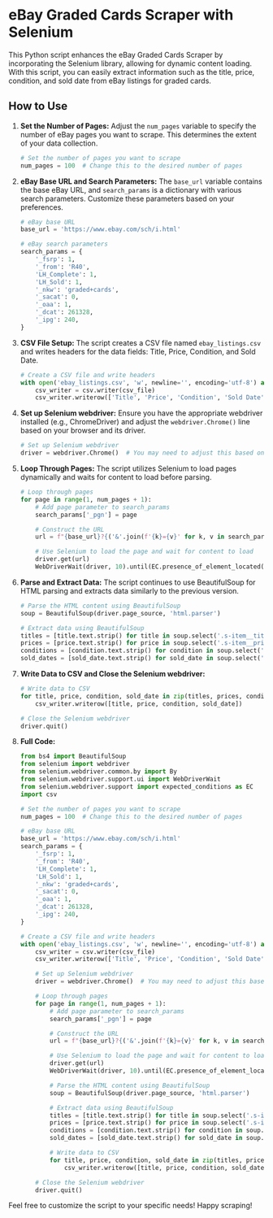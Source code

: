 # eBay Graded Cards Scraper with Selenium

This Python script enhances the eBay Graded Cards Scraper by incorporating the Selenium library, allowing for dynamic content loading. With this script, you can easily extract information such as the title, price, condition, and sold date from eBay listings for graded cards.

## How to Use

1. **Set the Number of Pages:** Adjust the `num_pages` variable to specify the number of eBay pages you want to scrape. This determines the extent of your data collection.

    ```python
    # Set the number of pages you want to scrape
    num_pages = 100  # Change this to the desired number of pages
    ```

2. **eBay Base URL and Search Parameters:** The `base_url` variable contains the base eBay URL, and `search_params` is a dictionary with various search parameters. Customize these parameters based on your preferences.

    ```python
    # eBay base URL
    base_url = 'https://www.ebay.com/sch/i.html'
    
    # eBay search parameters
    search_params = {
        '_fsrp': 1,
        '_from': 'R40',
        'LH_Complete': 1,
        'LH_Sold': 1,
        '_nkw': 'graded+cards',
        '_sacat': 0,
        '_oaa': 1,
        '_dcat': 261328,
        '_ipg': 240,
    }
    ```

3. **CSV File Setup:** The script creates a CSV file named `ebay_listings.csv` and writes headers for the data fields: Title, Price, Condition, and Sold Date.

    ```python
    # Create a CSV file and write headers
    with open('ebay_listings.csv', 'w', newline='', encoding='utf-8') as csv_file:
        csv_writer = csv.writer(csv_file)
        csv_writer.writerow(['Title', 'Price', 'Condition', 'Sold Date'])
    ```

4. **Set up Selenium webdriver:** Ensure you have the appropriate webdriver installed (e.g., ChromeDriver) and adjust the `webdriver.Chrome()` line based on your browser and its driver.

    ```python
    # Set up Selenium webdriver
    driver = webdriver.Chrome()  # You may need to adjust this based on your browser and its driver
    ```

5. **Loop Through Pages:** The script utilizes Selenium to load pages dynamically and waits for content to load before parsing.

    ```python
    # Loop through pages
    for page in range(1, num_pages + 1):
        # Add page parameter to search_params
        search_params['_pgn'] = page

        # Construct the URL
        url = f"{base_url}?{('&'.join(f'{k}={v}' for k, v in search_params.items()))}"

        # Use Selenium to load the page and wait for content to load
        driver.get(url)
        WebDriverWait(driver, 10).until(EC.presence_of_element_located((By.CLASS_NAME, 's-item__title')))
    ```

6. **Parse and Extract Data:** The script continues to use BeautifulSoup for HTML parsing and extracts data similarly to the previous version.

    ```python
    # Parse the HTML content using BeautifulSoup
    soup = BeautifulSoup(driver.page_source, 'html.parser')

    # Extract data using BeautifulSoup
    titles = [title.text.strip() for title in soup.select('.s-item__title')]
    prices = [price.text.strip() for price in soup.select('.s-item__price')]
    conditions = [condition.text.strip() for condition in soup.select('.SECONDARY_INFO')]
    sold_dates = [sold_date.text.strip() for sold_date in soup.select('.s-item__title--tag')]
    ```

7. **Write Data to CSV and Close the Selenium webdriver:**
    ```python
    # Write data to CSV
    for title, price, condition, sold_date in zip(titles, prices, conditions, sold_dates):
        csv_writer.writerow([title, price, condition, sold_date])

    # Close the Selenium webdriver
    driver.quit()
    ```

8. **Full Code:**

    ```python
    from bs4 import BeautifulSoup
    from selenium import webdriver
    from selenium.webdriver.common.by import By
    from selenium.webdriver.support.ui import WebDriverWait
    from selenium.webdriver.support import expected_conditions as EC
    import csv

    # Set the number of pages you want to scrape
    num_pages = 100  # Change this to the desired number of pages

    # eBay base URL
    base_url = 'https://www.ebay.com/sch/i.html'
    search_params = {
        '_fsrp': 1,
        '_from': 'R40',
        'LH_Complete': 1,
        'LH_Sold': 1,
        '_nkw': 'graded+cards',
        '_sacat': 0,
        '_oaa': 1,
        '_dcat': 261328,
        '_ipg': 240,
    }

    # Create a CSV file and write headers
    with open('ebay_listings.csv', 'w', newline='', encoding='utf-8') as csv_file:
        csv_writer = csv.writer(csv_file)
        csv_writer.writerow(['Title', 'Price', 'Condition', 'Sold Date'])

        # Set up Selenium webdriver
        driver = webdriver.Chrome()  # You may need to adjust this based on your browser and its driver

        # Loop through pages
        for page in range(1, num_pages + 1):
            # Add page parameter to search_params
            search_params['_pgn'] = page

            # Construct the URL
            url = f"{base_url}?{('&'.join(f'{k}={v}' for k, v in search_params.items()))}"

            # Use Selenium to load the page and wait for content to load
            driver.get(url)
            WebDriverWait(driver, 10).until(EC.presence_of_element_located((By.CLASS_NAME, 's-item__title')))

            # Parse the HTML content using BeautifulSoup
            soup = BeautifulSoup(driver.page_source, 'html.parser')

            # Extract data using BeautifulSoup
            titles = [title.text.strip() for title in soup.select('.s-item__title')]
            prices = [price.text.strip() for price in soup.select('.s-item__price')]
            conditions = [condition.text.strip() for condition in soup.select('.SECONDARY_INFO')]
            sold_dates = [sold_date.text.strip() for sold_date in soup.select('.s-item__title--tag')]

            # Write data to CSV
            for title, price, condition, sold_date in zip(titles, prices, conditions, sold_dates):
                csv_writer.writerow([title, price, condition, sold_date])

        # Close the Selenium webdriver
        driver.quit()
    ```

Feel free to customize the script to your specific needs! Happy scraping!
